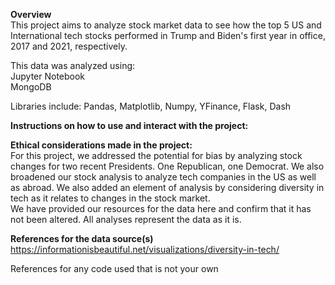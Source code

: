 **Overview**   
This project aims to analyze stock market data to see how the top 5 US and International tech stocks performed in Trump and Biden's first year in office, 2017 and 2021, respectively.  

This data was analyzed using:  
Jupyter Notebook  
MongoDB  
  

Libraries include: 
Pandas, Matplotlib, Numpy, YFinance, Flask, Dash


**Instructions on how to use and interact with the project:**  

**Ethical considerations made in the project:**  
For this project, we addressed the potential for bias by analyzing stock changes for two recent Presidents. One Republican, one Democrat. We also broadened our stock analysis to analyze tech companies in the US as well as abroad. We also added an element of analysis by considering diversity in tech as it relates to changes in the stock market.  
We have provided our resources for the data here and confirm that it has not been altered. All analyses represent the data as it is. 

**References for the data source(s)**  
https://informationisbeautiful.net/visualizations/diversity-in-tech/

References for any code used that is not your own


